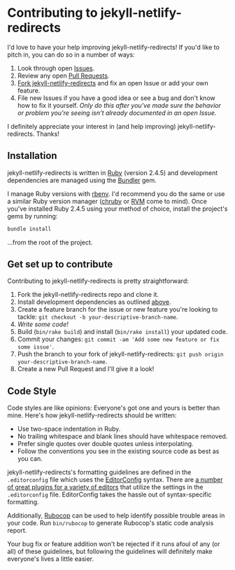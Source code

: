 # Contributing to jekyll-netlify-redirects

I'd love to have your help improving jekyll-netlify-redirects! If you'd like to pitch in, you can do so in a number of ways:

1. Look through open [Issues](https://github.com/jgarber623/jekyll-netlify-redirects/issues).
1. Review any open [Pull Requests](https://github.com/jgarber623/jekyll-netlify-redirects/pulls).
1. [Fork jekyll-netlify-redirects](#get-set-up-to-contribute) and fix an open Issue or add your own feature.
1. File new Issues if you have a good idea or see a bug and don't know how to fix it yourself. _Only do this after you've made sure the behavior or problem you're seeing isn't already documented in an open Issue._

I definitely appreciate your interest in (and help improving) jekyll-netlify-redirects. Thanks!

## Installation

jekyll-netlify-redirects is written in [Ruby](https://www.ruby-lang.org) (version 2.4.5) and development dependencies are managed using the [Bundler](https://bundler.io) gem.

I manage Ruby versions with [rbenv](https://github.com/rbenv/rbenv). I'd recommend you do the same or use a similar Ruby version manager ([chruby](https://github.com/postmodern/chruby) or [RVM](https://rvm.io) come to mind). Once you've installed Ruby 2.4.5 using your method of choice, install the project's gems by running:

```sh
bundle install
```

…from the root of the project.

## Get set up to contribute

Contributing to jekyll-netlify-redirects is pretty straightforward:

1. Fork the jekyll-netlify-redirects repo and clone it.
1. Install development dependencies as outlined [above](#installation).
1. Create a feature branch for the issue or new feature you're looking to tackle: `git checkout -b your-descriptive-branch-name`.
1. _Write some code!_
1. Build (`bin/rake build`) and install (`bin/rake install`) your updated code.
1. Commit your changes: `git commit -am 'Add some new feature or fix some issue'`.
1. Push the branch to your fork of jekyll-netlify-redirects: `git push origin your-descriptive-branch-name`.
1. Create a new Pull Request and I'll give it a look!

## Code Style

Code styles are like opinions: Everyone's got one and yours is better than mine. Here's how jekyll-netlify-redirects should be written:

- Use two-space indentation in Ruby.
- No trailing whitespace and blank lines should have whitespace removed.
- Prefer single quotes over double quotes unless interpolating.
- Follow the conventions you see in the existing source code as best as you can.

jekyll-netlify-redirects's formatting guidelines are defined in the `.editorconfig` file which uses the [EditorConfig](http://editorconfig.org) syntax. There are [a number of great plugins for a variety of editors](http://editorconfig.org/#download) that utilize the settings in the `.editorconfig` file. EditorConfig takes the hassle out of syntax-specific formatting.

Additionally, [Rubocop](https://github.com/bbatsov/rubocop) can be used to help identify possible trouble areas in your code. Run `bin/rubocop` to generate Rubocop's static code analysis report.

Your bug fix or feature addition won't be rejected if it runs afoul of any (or all) of these guidelines, but following the guidelines will definitely make everyone's lives a little easier.

